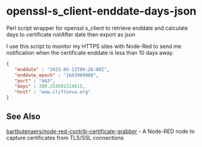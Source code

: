 # openssl-s_client-enddate-days-json

Perl script wrapper for openssl s_client to retrieve enddate and calculate days to certificate notAfter date then export as json

I use this script to monitor my HTTPS sites with Node-Red to send me notification when the certificate enddate is less than 10 days away. 

```json
{
   "enddate" : "2023-05-13T09:26:00Z",
   "enddate_epoch" : "1683969960",
   "port" : "443",
   "days" : 390.254502314815,
   "host" : "www.cliftonva.org"
}
```

## See Also

[bartbutenaers/node-red-contrib-certificate-grabber](https://github.com/bartbutenaers/node-red-contrib-certificate-grabber) - A Node-RED node to capture certificates from TLS/SSL connections

